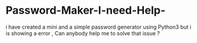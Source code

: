 # Password-Maker-I-need-Help-
i have created a mini and a simple password generator using Python3 but i is showing a error , Can anybody help me to solve that issue ?
